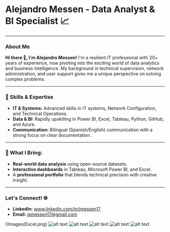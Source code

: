 # Alejandro Messen - Data Analyst & BI Specialist 📈

---

### About Me

**Hi there 👋, I'm Alejandro Messen!** I'm a resilient IT professional with 20+ years of experience, now pivoting into the exciting world of data analytics and business intelligence. My background in technical supervision, network administration, and user support gives me a unique perspective on solving complex problems.

---

### 🚀 Skills & Expertise

* **IT & Systems:** Advanced skills in IT systems, Network Configuration, and Technical Operations.
* **Data & BI:** Rapidly upskilling in Power BI, Excel, Tableau, Python, GitHub, and Azure.
* **Communication:** Bilingual (Spanish/English) communication with a strong focus on clear documentation.

---

### 🎨 What I Bring:

* **Real-world data analysis** using open-source datasets.
* **Interactive dashboards** in Tableau, Microsoft Power BI, and Excel.
* A **professional portfolio** that blends technical precision with creative insight.

---

### Let's Connect! 🌐

* **LinkedIn:** www.linkedin.com/in/jmessen17
* **Email:** jamessen17@gmail.com

!/Images(Excel.png) ![alt text](Excel-1.png) ![alt text](PowerBI-1.png) ![alt text](Python-1.png) ![alt text](SQL-1.png) ![alt text](Tableau-1.png)
